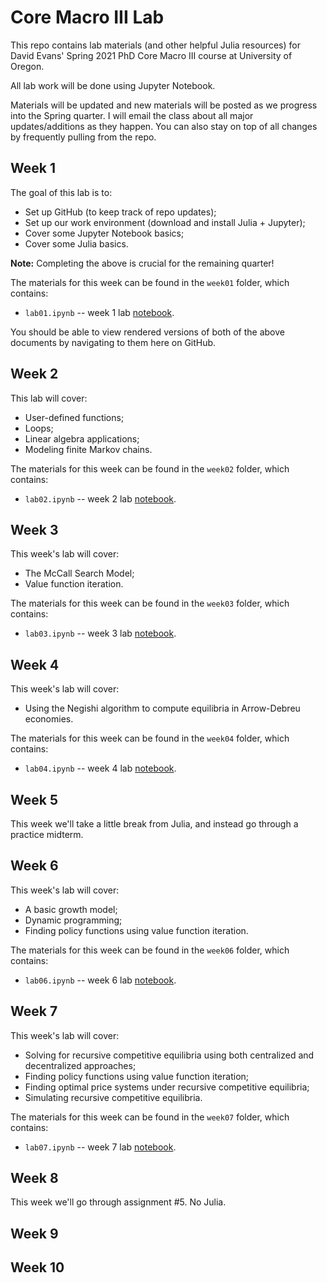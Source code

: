 # Core Macro III Lab

This repo contains lab materials (and other helpful Julia resources) for David Evans' Spring 2021 PhD Core Macro III course at University of Oregon.

All lab work will be done using Jupyter Notebook.

Materials will be updated and new materials will be posted as we progress into the Spring quarter. I will email the class about all major updates/additions as they happen. You can also stay on top of all changes by frequently pulling from the repo. 

## Week 1

The goal of this lab is to:
- Set up GitHub (to keep track of repo updates);
- Set up our work environment (download and install Julia + Jupyter);
- Cover some Jupyter Notebook basics;
- Cover some Julia basics.

**Note:** Completing the above is crucial for the remaining quarter!

The materials for this week can be found in the `week01` folder, which contains:
- `lab01.ipynb` -- week 1 lab [notebook](https://nbviewer.jupyter.org/github/gionikola/spring2021_core_macro_lab/blob/main/week01/lab01.ipynb).

You should be able to view rendered versions of both of the above documents by navigating to them here on GitHub.

## Week 2

This lab will cover:
- User-defined functions;
- Loops;
- Linear algebra applications;
- Modeling finite Markov chains.

The materials for this week can be found in the `week02` folder, which contains:
- `lab02.ipynb` -- week 2 lab [notebook](https://nbviewer.jupyter.org/github/gionikola/spring2021_core_macro_lab/blob/main/week02/lab02.ipynb). 

## Week 3

This week's lab will cover:
- The McCall Search Model;
- Value function iteration.

The materials for this week can be found in the `week03` folder, which contains:
- `lab03.ipynb` -- week 3 lab [notebook](https://nbviewer.jupyter.org/github/gionikola/spring2021_core_macro_lab/blob/main/week03/lab03.ipynb).

## Week 4

This week's lab will cover:
- Using the Negishi algorithm to compute equilibria in Arrow-Debreu economies.

The materials for this week can be found in the `week04` folder, which contains:
- `lab04.ipynb` -- week 4 lab [notebook](https://nbviewer.jupyter.org/github/gionikola/spring2021_core_macro_lab/blob/main/week04/lab04.ipynb).

## Week 5

This week we'll take a little break from Julia, and instead go through a practice midterm.

## Week 6

This week's lab will cover:
- A basic growth model;
- Dynamic programming;
- Finding policy functions using value function iteration.

The materials for this week can be found in the `week06` folder, which contains:
- `lab06.ipynb` -- week 6 lab [notebook](https://nbviewer.jupyter.org/github/gionikola/spring2021_core_macro_lab/blob/main/week06/lab06.ipynb).

## Week 7

This week's lab will cover:
- Solving for recursive competitive equilibria using both centralized and decentralized approaches;
- Finding policy functions using value function iteration;
- Finding optimal price systems under recursive competitive equilibria;
- Simulating recursive competitive equilibria.

The materials for this week can be found in the `week07` folder, which contains:
- `lab07.ipynb` -- week 7 lab [notebook](https://nbviewer.jupyter.org/github/gionikola/spring2021_core_macro_lab/blob/main/week07/lab07.ipynb).

## Week 8

This week we'll go through assignment \#5. No Julia.

## Week 9

## Week 10

